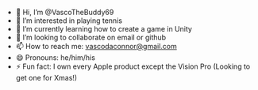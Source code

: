 - 👋 Hi, I’m @VascoTheBuddy69
- 👀 I’m interested in playing tennis
- 🌱 I’m currently learning how to create a game in Unity
- 💞️ I’m looking to collaborate on email or github
- 📫 How to reach me: vascodaconnor@gmail.com
- 😄 Pronouns: he/him/his
- ⚡ Fun fact: I own every Apple product except the Vision Pro (Looking to get one for Xmas!)

<!---
VascoTheBuddy69/VascoTheBuddy69 is a ✨ special ✨ repository because its `README.md` (this file) appears on your GitHub profile.
You can click the Preview link to take a look at your changes.
--->
